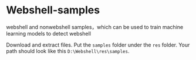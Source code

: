 # Webshell-samples
webshell and nonwebshell samples，which can be used to train machine learning models to detect webshell

Download and extract files. Put the `samples` folder under the `res` folder. Your path should look like this `D:\Webshell\res\samples`.